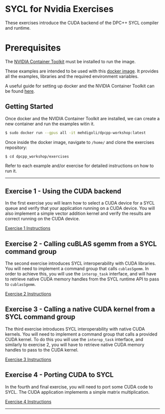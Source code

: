 
# SYCL for Nvidia Exercises

These exercises introduce the CUDA backend of the DPC++ SYCL compiler and runtime.


# Prerequisites

The [NVIDIA Container Toolkit](https://github.com/NVIDIA/nvidia-docker) must be installed to run the image.

These examples are intended to be used with this [docker image](https://hub.docker.com/r/ruyman/dpcpp_cuda_examples). 
It provides all the examples, libraries and the required environment variables. 

A useful guide for setting up docker and the NVIDIA Container Toolkit can be found [here](https://www.pugetsystems.com/labs/hpc/Workstation-Setup-for-Docker-with-the-New-NVIDIA-Container-Toolkit-nvidia-docker2-is-deprecated-1568).

Getting Started
-------------

Once docker and the NVIDIA Container Toolkit are installed, we can create a new container and run the examples witin it.

``` sh
$ sudo docker run --gpus all -it mehdigoli/dpcpp-workshop:latest
```

Once inside the docker image, navigate to `/home/` and clone the exercises repository:

``` sh
$ cd dpcpp_workshop/exercises
```

Refer to each example and/or exercise for detailed instructions on how  to run it.


---

## Exercise 1 - Using the CUDA backend
In the first exercise you will learn how to select a CUDA device for a SYCL queue and verify that your application running on a CUDA device. You will also implement a simple vector addition kernel and verify the results are correct running on the CUDA device.

[Exercise 1 Instructions](https://github.com/codeplaysoftware/dpcpp-workshop/tree/master/exercises/Exercise1_Using_the_CUDA_Backend)

## Exercise 2 - Calling cuBLAS sgemm from a SYCL command group
The second exercise introduces SYCL interoperability with CUDA libraries. You will need to implement a command group that calls `cublasSgemm`. In order to achieve this, you will use the `interop_task` interface, and will have to retrieve native CUDA memory handles from the SYCL runtime API to pass to `cublasSgemm`.

[Exercise 2 Instructions](https://github.com/codeplaysoftware/dpcpp-workshop/tree/master/exercises/Exercise2_Using_CUBLAS_in_SYCL)

## Exercise 3 - Calling a native CUDA kernel from a SYCL command group
The third exercise introduces SYCL interoperability with native CUDA kernels. You will need to implement a command group that calls a provided CUDA kernel. To do this you will use the `interop_task` interface, and similarly to exercise 2, you will have to retrieve native CUDA memory handles to pass to the CUDA kernel.

[Exercise 3 Instructions](https://github.com/codeplaysoftware/dpcpp-workshop/tree/master/exercises/Exercise3_Calling_CUDA_kernels_in_SYCL)

## Exercise 4 - Porting CUDA to SYCL
In the fourth and final exercise, you will need to port some CUDA code to SYCL. The CUDA application implements a simple matrix multiplication.

[Exercise 4 Instructions](https://github.com/codeplaysoftware/dpcpp-workshop/tree/master/exercises/Exercise4_Porting_CUDA_to_SYCL)

---
